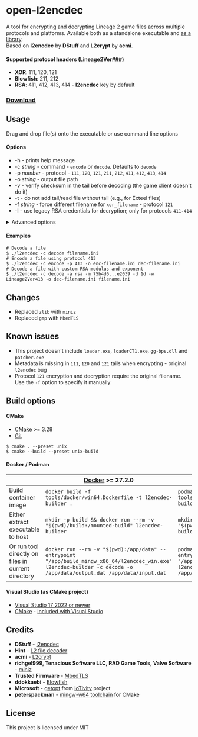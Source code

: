 # open-l2encdec

A tool for encrypting and decrypting Lineage 2 game files across multiple protocols and platforms. Available both as a standalone executable and [as a library](https://github.com/ritsuwastaken/open-l2encdec/tree/main/example).  
Based on **l2encdec** by **DStuff** and **L2crypt** by **acmi**.

#### Supported protocol headers (Lineage2Ver###)

- **XOR**: 111, 120, 121
- **Blowfish**: 211, 212
- **RSA**: 411, 412, 413, 414 - **l2encdec** key by default

### [Download](https://github.com/ritsuwastaken/open-l2encdec/releases/latest)

## Usage

Drag and drop file(s) onto the executable or use command line options

#### Options

- -h - prints help message
- -c _string_ - command - `encode` or `decode`. Defaults to `decode`
- -p _number_ - protocol - `111`, `120`, `121`, `211`, `212`, `411`, `412`, `413`, `414`
- -o _string_ - output file path
- -v - verify checksum in the tail before decoding (the game client doesn't do it)
- -t - do not add tail/read file without tail (e.g., for Exteel files)
- -f _string_ - force different filename for `xor_filename` - protocol `121`
- -l - use legacy RSA credentials for decryption; only for protocols `411-414`

<details>
<summary>Advanced options</summary>

- -a _string_ - encryption algorithm - `blowfish`, `rsa`, `xor`, `xor_position`, `xor_filename`
- -m _string_ - custom modulus for `rsa` in hex
- -e/-d _string_ - custom public or private exponent for `rsa` in hex
- -b _string_ - custom key for `blowfish`
- -x _string_ - custom key for `xor` in hex
- -s _string_ - custom start index for `xor_position` in hex
- -w _string_ - custom wide char header; default: Lineage2Ver + protocol
- -T _string_ - custom tail for encoding, must be exactly 40 characters (20 bytes), e.g., `000000000000000000000000deadbeaf00000000`; contains checksum by default
</details>

#### Examples

```shell
# Decode a file
$ ./l2encdec -c decode filename.ini
# Encode a file using protocol 413
$ ./l2encdec -c encode -p 413 -o enc-filename.ini dec-filename.ini
# Decode a file with custom RSA modulus and exponent
$ ./l2encdec -c decode -a rsa -m 75b4d6...e2039 -d 1d -w Lineage2Ver413 -o dec-filename.ini filename.ini
```

## Changes

- Replaced `zlib` with `miniz`
- Replaced `gmp` with `MbedTLS`

## Known issues

- This project doesn't include `loader.exe`, `loaderCT1.exe`, `gg-bps.dll` and `patcher.exe`
- Metadata is missing in `111`, `120` and `121` tails when encrypting - original `l2encdec` bug
- Protocol `121` encryption and decryption require the original filename. Use the `-f` option to specify it manually

## Build options

#### CMake

- [CMake](https://cmake.org/download/) >= 3.28
- [Git](https://git-scm.com/downloads)

```shell
$ cmake . --preset unix
$ cmake --build --preset unix-build
```

#### Docker / Podman

|                                                    | [Docker](https://docs.docker.com/get-started/get-docker/) >= 27.2.0                                                                                                    | [Podman](https://podman.io/docs/installation) >= 1.17.2                                                                                                                |
| -------------------------------------------------- | ---------------------------------------------------------------------------------------------------------------------------------------------------------------------- | ---------------------------------------------------------------------------------------------------------------------------------------------------------------------- |
| Build container image                              | `docker build -f tools/docker/win64.Dockerfile -t l2encdec-builder .`                                                                                                  | `podman build -f tools/docker/win64.Dockerfile -t l2encdec-builder .`                                                                                                  |
| Either extract executable to host                  | `mkdir -p build && docker run --rm -v "$(pwd)/build:/mounted-build" l2encdec-builder`                                                                                  | `mkdir -p build && podman run --rm -v "$(pwd)/build:/mounted-build" l2encdec-builder`                                                                                  |
| Or run tool directly on files in current directory | `docker run --rm -v "$(pwd):/app/data" --entrypoint "/app/build_mingw_x86_64/l2encdec_win.exe" l2encdec-builder -c decode -o /app/data/output.dat /app/data/input.dat` | `podman run --rm -v "$(pwd):/app/data" --entrypoint "/app/build_mingw_x86_64/l2encdec_win.exe" l2encdec-builder -c decode -o /app/data/output.dat /app/data/input.dat` |

#### Visual Studio (as CMake project)

- [Visual Studio 17 2022 or newer](https://visualstudio.microsoft.com/downloads/)
- [CMake](https://cmake.org/) - [Included with Visual Studio](https://learn.microsoft.com/en-us/cpp/build/cmake-projects-in-visual-studio?view=msvc-170#installation)

## Credits

- **DStuff** - [l2encdec](https://web.archive.org/web/20111021065705/http://dstuff.luftbrandzlung.org/l2.php)
- **Hint** - [L2 file decoder](https://web.archive.org/web/20241105235133/https://forum.zone-game.info/showthread.php?tid=16178)
- **acmi** - [L2crypt](https://github.com/acmi/L2crypt)
- **richgel999, Tenacious Software LLC, RAD Game Tools, Valve Software** - [miniz](https://github.com/richgel999/miniz)
- **Trusted Firmware** - [MbedTLS](https://github.com/Mbed-TLS/mbedtls)
- **ddokkaebi** - [Blowfish](https://github.com/ddokkaebi/Blowfish)
- **Microsoft** - [getopt](https://github.com/iotivity/iotivity/blob/master/resource/c_common/windows/src/getopt.c) from [IoTivity](https://github.com/iotivity/iotivity) project
- **peterspackman** - [mingw-w64 toolchain](https://gist.github.com/peterspackman/8cf73f7f12ba270aa8192d6911972fe8) for CMake

## License

This project is licensed under MIT
